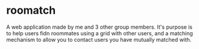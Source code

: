 # roomatch
A web application made by me and 3 other group members. It's purpose is to help users fidn roommates using a grid with other users, and a matching mechanism to allow you to contact users you have mutually matched with.
